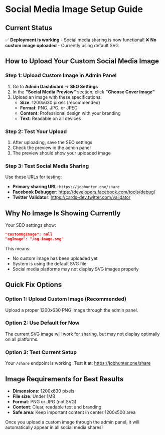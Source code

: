 # Social Media Image Setup Guide

## Current Status
✅ **Deployment is working** - Social media sharing is now functional!
❌ **No custom image uploaded** - Currently using default SVG

## How to Upload Your Custom Social Media Image

### Step 1: Upload Custom Image in Admin Panel
1. Go to **Admin Dashboard** → **SEO Settings**
2. In the **"Social Media Preview"** section, click **"Choose Cover Image"**
3. Upload an image with these specifications:
   - **Size**: 1200x630 pixels (recommended)
   - **Format**: PNG, JPG, or JPEG
   - **Content**: Professional design with your branding
   - **Text**: Readable on all devices

### Step 2: Test Your Upload
1. After uploading, save the SEO settings
2. Check the preview in the admin panel
3. The preview should show your uploaded image

### Step 3: Test Social Media Sharing
Use these URLs for testing:
- **Primary sharing URL**: `https://jobhunter.one/share`
- **Facebook Debugger**: https://developers.facebook.com/tools/debug/
- **Twitter Validator**: https://cards-dev.twitter.com/validator

## Why No Image Is Showing Currently
Your SEO settings show:
```json
"customOgImage": null
"ogImage": "/og-image.svg"
```

This means:
- No custom image has been uploaded yet
- System is using the default SVG file
- Social media platforms may not display SVG images properly

## Quick Fix Options

### Option 1: Upload Custom Image (Recommended)
Upload a proper 1200x630 PNG image through the admin panel.

### Option 2: Use Default for Now
The current SVG image will work for sharing, but may not display optimally on all platforms.

### Option 3: Test Current Setup
Your `/share` endpoint is working. Test it at:
https://jobhunter.one/share

## Image Requirements for Best Results
- **Dimensions**: 1200x630 pixels
- **File size**: Under 1MB
- **Format**: PNG or JPG (not SVG)
- **Content**: Clear, readable text and branding
- **Safe area**: Keep important content in center 1200x500 area

Once you upload a custom image through the admin panel, it will automatically appear in all social media shares!